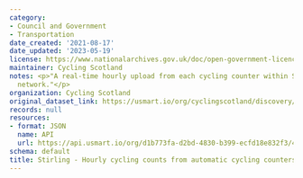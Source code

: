 ```yaml
---
category:
- Council and Government
- Transportation
date_created: '2021-08-17'
date_updated: '2023-05-19'
license: https://www.nationalarchives.gov.uk/doc/open-government-licence/version/3/
maintainer: Cycling Scotland
notes: <p>"A real-time hourly upload from each cycling counter within Stirling Council's
  network."</p>
organization: Cycling Scotland
original_dataset_link: https://usmart.io/org/cyclingscotland/discovery/discovery-view-detail/83ca4907-393d-45d3-b141-853266140346
records: null
resources:
- format: JSON
  name: API
  url: https://api.usmart.io/org/d1b773fa-d2bd-4830-b399-ecfd18e832f3/455c088b-1f4a-4e95-9ba4-803f663c2500/1/urql
schema: default
title: Stirling - Hourly cycling counts from automatic cycling counters
---
```

